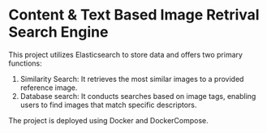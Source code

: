 # Content & Text Based Image Retrival Search Engine 

This project utilizes Elasticsearch to store data and offers two primary functions:</br>
1. Similarity Search: It retrieves the most similar images to a provided reference image.</br>
1. Database search: It conducts searches based on image tags, enabling users to find images that match specific descriptors.</br>

The project is deployed using Docker and DockerCompose.

